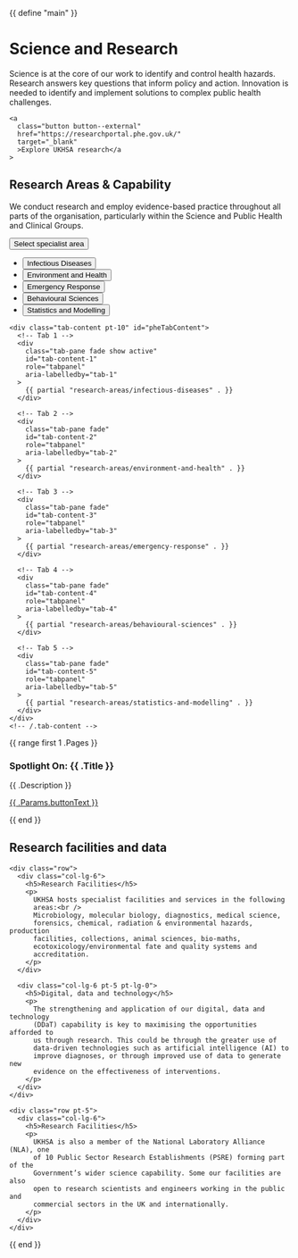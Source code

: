
{{ define "main" }}

<div class="page-title">
  <div class="container">
    <h1>Science and Research</h1>
    <div class="row mb-4">
      <div class="col-md-6">
        <p>
          Science is at the core of our work to identify and control health
          hazards. Research answers key questions that inform policy and action.
          Innovation is needed to identify and implement solutions to complex
          public health challenges.
        </p>
      </div>
    </div>

    <a
      class="button button--external"
      href="https://researchportal.phe.gov.uk/"
      target="_blank"
      >Explore UKHSA research</a
    >
  </div>
</div>

<section class="pt-9 pb-12">
  <div class="container pb-6">
    <div class="row">
      <h2>Research Areas & Capability</h2>
      <div class="col-lg-8">
        <p>
          We conduct research and employ evidence-based practice throughout all
          parts of the organisation, particularly within the Science and Public
          Health and Clinical Groups.
        </p>
      </div>
    </div>
  </div>

  <div class="container">
    <!-- Tabs Begin -->
    <div class="nav-tabs-container">
      <button class="js-tabs-dropdown">Select specialist area</button>
      <ul class="nav nav-tabs nav-tabs--research" id="myTab" role="tablist">
        <li class="nav-item" role="presentation">
          <button
            class="nav-link active"
            id="tab-1"
            data-bs-toggle="tab"
            data-bs-target="#tab-content-1"
            type="button"
            role="tab"
            aria-controls="tab-content-1"
            aria-selected="true"
          >
            Infectious Diseases
          </button>
        </li>
        <li class="nav-item" role="presentation">
          <button
            class="nav-link"
            id="tab-2"
            data-bs-toggle="tab"
            data-bs-target="#tab-content-2"
            type="button"
            role="tab"
            aria-controls="tab-content-2"
            aria-selected="false"
          >
            Environment and Health
          </button>
        </li>
        <li class="nav-item" role="presentation">
          <button
            class="nav-link"
            id="tab-3"
            data-bs-toggle="tab"
            data-bs-target="#tab-content-3"
            type="button"
            role="tab"
            aria-controls="tab-content-3"
            aria-selected="false"
          >
            Emergency Response
          </button>
        </li>
        <li class="nav-item" role="presentation">
          <button
            class="nav-link"
            id="tab-4"
            data-bs-toggle="tab"
            data-bs-target="#tab-content-4"
            type="button"
            role="tab"
            aria-controls="tab-content-4"
            aria-selected="false"
          >
            Behavioural Sciences
          </button>
        </li>
        <li class="nav-item" role="presentation">
          <button
            class="nav-link"
            id="tab-5"
            data-bs-toggle="tab"
            data-bs-target="#tab-content-5"
            type="button"
            role="tab"
            aria-controls="tab-content-5"
            aria-selected="false"
          >
            Statistics and Modelling
          </button>
        </li>
      </ul>
    </div>

    <div class="tab-content pt-10" id="pheTabContent">
      <!-- Tab 1 -->
      <div
        class="tab-pane fade show active"
        id="tab-content-1"
        role="tabpanel"
        aria-labelledby="tab-1"
      >
        {{ partial "research-areas/infectious-diseases" . }}
      </div>

      <!-- Tab 2 -->
      <div
        class="tab-pane fade"
        id="tab-content-2"
        role="tabpanel"
        aria-labelledby="tab-2"
      >
        {{ partial "research-areas/environment-and-health" . }}
      </div>

      <!-- Tab 3 -->
      <div
        class="tab-pane fade"
        id="tab-content-3"
        role="tabpanel"
        aria-labelledby="tab-3"
      >
        {{ partial "research-areas/emergency-response" . }}
      </div>

      <!-- Tab 4 -->
      <div
        class="tab-pane fade"
        id="tab-content-4"
        role="tabpanel"
        aria-labelledby="tab-4"
      >
        {{ partial "research-areas/behavioural-sciences" . }}
      </div>

      <!-- Tab 5 -->
      <div
        class="tab-pane fade"
        id="tab-content-5"
        role="tabpanel"
        aria-labelledby="tab-5"
      >
        {{ partial "research-areas/statistics-and-modelling" . }}
      </div>
    </div>
    <!-- /.tab-content -->
  </div>
  <!-- /.container -->
</section>

{{ range first 1 .Pages }}

<section
  class="spotlight"
  style="background-image: url('/images/amr.jpg')"
>
  <div class="container">
    <h3 class="h2">Spotlight On: {{ .Title }}</h3>
    <div class="row">
      <div class="col-lg-6">
        <p class="mb-5">{{ .Description }}</p>
        <a href="{{ .Permalink }}" class="button button--arrow"
          >{{ .Params.buttonText }}</a
        >
      </div>
    </div>
  </div>
</section>

{{ end }}

<section class="pt-12 pb-12">
  <div class="container">
    <h2 class="pb-5">Research facilities and data</h2>

    <div class="row">
      <div class="col-lg-6">
        <h5>Research Facilities</h5>
        <p>
          UKHSA hosts specialist facilities and services in the following
          areas:<br />
          Microbiology, molecular biology, diagnostics, medical science,
          forensics, chemical, radiation & environmental hazards, production
          facilities, collections, animal sciences, bio-maths,
          ecotoxicology/environmental fate and quality systems and
          accreditation.
        </p>
      </div>

      <div class="col-lg-6 pt-5 pt-lg-0">
        <h5>Digital, data and technology</h5>
        <p>
          The strengthening and application of our digital, data and technology
          (DDaT) capability is key to maximising the opportunities afforded to
          us through research. This could be through the greater use of
          data-driven technologies such as artificial intelligence (AI) to
          improve diagnoses, or through improved use of data to generate new
          evidence on the effectiveness of interventions.
        </p>
      </div>
    </div>

    <div class="row pt-5">
      <div class="col-lg-6">
        <h5>Research Facilities</h5>
        <p>
          UKHSA is also a member of the National Laboratory Alliance (NLA), one
          of 10 Public Sector Research Establishments (PSRE) forming part of the
          Government’s wider science capability. Some our facilities are also
          open to research scientists and engineers working in the public and
          commercial sectors in the UK and internationally.
        </p>
      </div>
    </div>
  </div>
</section>

{{ end }}

